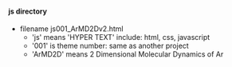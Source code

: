 #### js directory

 - filename js001_ArMD2Dv2.html
    - 'js' means 'HYPER TEXT' include: html, css, javascript
    - '001' is theme number: same as another project
    - 'ArMD2D' means 2 Dimensional Molecular Dynamics of Ar


